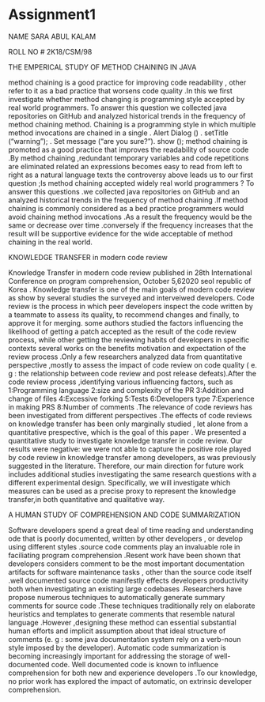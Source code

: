 # Assignment1
 NAME    SARA ABUL KALAM
 
 ROLL NO # 2K18/CSM/98


THE EMPERICAL STUDY OF METHOD CHAINING IN JAVA

method chaining is a good practice for improving code readability , other refer to it as a bad practice that worsens code quality .In this  we first investigate whether method changing is programming style accepted by real world programmers. To answer this question we collected java repositories on GitHub and analyzed historical trends in the frequency of method chaining method. Chaining is a programming style in which multiple method invocations are chained in a single 
. Alert Dialog ()
 . setTitle  (“warning”);
 . Set message (“are you sure?”). show ();
method chaining is promoted as a good practice that improves the readability of source code .By method chaining  ,redundant temporary variables and code repetitions are eliminated related an expressions becomes easy to read from left to right as a natural language texts the controversy above leads us to our first question ;Is method chaining accepted widely real world  programmers ? To answer this questions .we collected java repositories on GitHub and an analyzed historical trends in the frequency of method chaining .If method chaining is commonly considered as a bed practice programmers would avoid chaining method invocations .As a result the frequency would be the same or decrease over time .conversely if the frequency increases that the result will be supportive evidence for the wide acceptable of method chaining in the real world.


  KNOWLEDGE TRANSFER in modern 
                 code review

Knowledge Transfer in modern code review published in 28th International Conference on program comprehension, October 5,62020 seol republic of Korea . Knowledge transfer is one of the main goals of modern code review as show by several studies the surveyed and interveiwed developers. Code review is the process in which peer developers inspect the code written by a teammate to assess its quality, to recommend changes and finally, to approve it for merging. some  authors studied the factors influencing the likelihood of getting a patch accepted as the result of the code review process, while other getting the reviewing habits of developers in specific contexts several works on the benefits motivation and expectation of the review process .Only a few researchers analyzed data from quantitative perspective ,mostly to assess the impact of code review on code quality ( e. g : the relationship between code review and post release defeats).After the code review process ,identifying various influencing factors, such as 1:Programming language 2:size and complexity of the PR 3:Addition and change of files 4:Excessive forking 5:Tests 6:Developers type 7:Experience in making PRS 8:Number of comments .The relevance of code reviews has been investigated from different perspectives .The effects of code reviews on knowledge transfer has been only marginally studied , let alone from a quantitative prespective, which is the goal of this paper . We presented a quantitative study to investigate knowledge transfer in code review. Our results were negative: we were not able to capture the positive role played by code review in knowledge transfer among developers, as was previously suggested in the literature. Therefore, our main direction for future work includes additional studies investigating the same research questions with a different experimental design. Specifically, we will investigate which measures can be used as a precise proxy to represent the knowledge transfer,in both quantitative and qualitative way.
 

A HUMAN STUDY OF COMPREHENSION AND CODE                                            SUMMARIZATION 


Software developers spend a great deal of time reading and understanding ode that is poorly documented, written by other developers , or develop using different styles .source code comments play an invaluable role in faciliating program comprehension .Resent work have been shown that developers considers comment to be the most important documentation artifacts for software maintenance tasks , other than the source code itself .well documented source code manifestly effects developers productivity both when investigating an existing large codebases .Researchers have propose numerous techniques to automatically generate summary comments for source code .These techniques traditionally rely on elaborate heuristics and templates to generate comments that resemble natural  language .However ,designing these method can essential substantial human efforts and implicit assumption about that ideal structure of comments (e. g : some java documentation system rely on a verb-noun style imposed by the developer). Automatic code summarization is becoming increasingly important for addressing the storage of well-documented code. Well documented code is known to influence comprehension for both new and experience developers .To our knowledge, no prior work has explored the impact of automatic, on extrinsic  developer  comprehension.
